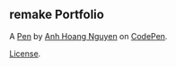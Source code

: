 remake Portfolio
----------------


A [Pen](http://codepen.io/talon112/pen/dNXjPe) by [Anh Hoang Nguyen](http://codepen.io/talon112) on [CodePen](http://codepen.io/).

[License](http://codepen.io/talon112/pen/dNXjPe/license).
